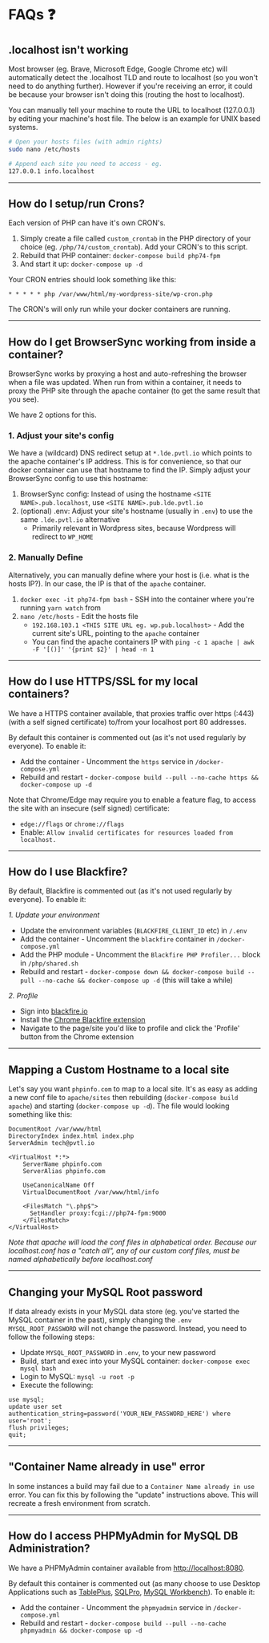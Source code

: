 # FAQs ❓

## <xyz>.localhost isn't working

Most browser (eg. Brave, Microsoft Edge, Google Chrome etc) will automatically detect the .localhost TLD and route to localhost (so you won't need to do anything further). However if you're receiving an error, it could be because your browser isn't doing this (routing the host to localhost).

You can manually tell your machine to route the URL to localhost (127.0.0.1) by editing your machine's host file. The below is an example for UNIX based systems.

```bash
# Open your hosts files (with admin rights)
sudo nano /etc/hosts

# Append each site you need to access - eg.
127.0.0.1 info.localhost
```

---

## How do I setup/run Crons?

Each version of PHP can have it's own CRON's.

1. Simply create a file called `custom_crontab` in the PHP directory of your choice (eg. `/php/74/custom_crontab`). Add your CRON's to this script.
1. Rebuild that PHP container: `docker-compose build php74-fpm`
1. And start it up: `docker-compose up -d`

Your CRON entries should look something like this:

```
* * * * * php /var/www/html/my-wordpress-site/wp-cron.php
```

The CRON's will only run while your docker containers are running.

---

## How do I get BrowserSync working from inside a container?

BrowserSync works by proxying a host and auto-refreshing the browser when a file was updated. When run from within a container, it needs to proxy the PHP site through the apache container (to get the same result that you see).

We have 2 options for this.

### 1. Adjust your site's config

We have a (wildcard) DNS redirect setup at `*.lde.pvtl.io` which points to the apache container's IP address. This is for convenience, so that our docker container can use that hostname to find the IP. Simply adjust your BrowserSync config to use this hostname:

1. BrowserSync config: Instead of using the hostname `<SITE NAME>.pub.localhost`, use `<SITE NAME>.pub.lde.pvtl.io`
1. (optional) .env: Adjust your site's hostname (usually in `.env`) to use the same `.lde.pvtl.io` alternative
    - Primarily relevant in Wordpress sites, because Wordpress will redirect to `WP_HOME`

### 2. Manually Define

Alternatively, you can manually define where your host is (i.e. what is the hosts IP?). In our case, the IP is that of the `apache` container.

1. `docker exec -it php74-fpm bash` - SSH into the container where you're running `yarn watch` from
1. `nano /etc/hosts` - Edit the hosts file
    - `192.168.103.1 <THIS SITE URL eg. wp.pub.localhost>` - Add the current site's URL, pointing to the `apache` container
    - You can find the apache containers IP with `ping -c 1 apache | awk -F '[()]' '{print $2}' | head -n 1`

---

## How do I use HTTPS/SSL for my local containers?

We have a HTTPS container available, that proxies traffic over https (:443) (with a self signed certificate) to/from your localhost port 80 addresses.

By default this container is commented out (as it's not used regularly by everyone). To enable it:

- Add the container - Uncomment the `https` service in `/docker-compose.yml`
- Rebuild and restart - `docker-compose build --pull --no-cache https && docker-compose up -d`

Note that Chrome/Edge may require you to enable a feature flag, to access the site with an insecure (self signed) certificate:

- `edge://flags` or `chrome://flags`
- Enable: `Allow invalid certificates for resources loaded from localhost.`

---

## How do I use Blackfire?

By default, Blackfire is commented out (as it's not used regularly by everyone). To enable it:

*1. Update your environment*

- Update the environment variables (`BLACKFIRE_CLIENT_ID` etc) in `/.env`
- Add the container - Uncomment the `blackfire` container in `/docker-compose.yml`
- Add the PHP module - Uncomment the `Blackfire PHP Profiler...` block in `/php/shared.sh`
- Rebuild and restart - `docker-compose down && docker-compose build --pull --no-cache && docker-compose up -d` (this will take a while)

*2. Profile*

- Sign into [blackfire.io](https://blackfire.io)
- Install the [Chrome Blackfire extension](https://chrome.google.com/webstore/detail/blackfire-profiler/miefikpgahefdbcgoiicnmpbeeomffld?utm_source=chrome-ntp-icon)
- Navigate to the page/site you'd like to profile and click the 'Profile' button from the Chrome extension

---

## Mapping a Custom Hostname to a local site

Let's say you want `phpinfo.com` to map to a local site. It's as easy as adding a new conf file to `apache/sites` then rebuilding (`docker-compose build apache`) and starting (`docker-compose up -d`). The file would looking something like this:

```
DocumentRoot /var/www/html
DirectoryIndex index.html index.php
ServerAdmin tech@pvtl.io

<VirtualHost *:*>
    ServerName phpinfo.com
    ServerAlias phpinfo.com

    UseCanonicalName Off
    VirtualDocumentRoot /var/www/html/info

    <FilesMatch "\.php$">
      SetHandler proxy:fcgi://php74-fpm:9000
    </FilesMatch>
</VirtualHost>
```

_Note that apache will load the conf files in alphabetical order. Because our localhost.conf has a "catch all", any of our custom conf files, must be named alphabetically before localhost.conf_

---

## Changing your MySQL Root password

If data already exists in your MySQL data store (eg. you've started the MySQL container in the past), simply changing the `.env` `MYSQL_ROOT_PASSWORD` will not change the password. Instead, you need to follow the following steps:

- Update `MYSQL_ROOT_PASSWORD` in `.env`, to your new password
- Build, start and exec into your MySQL container: `docker-compose exec mysql bash`
- Login to MySQL: `mysql -u root -p`
- Execute the following:

```mysql
use mysql;
update user set authentication_string=password('YOUR_NEW_PASSWORD_HERE') where user='root';
flush privileges;
quit;
```

---

## "Container Name already in use" error

In some instances a build may fail due to a `Container Name already in use` error. You can fix this by following the "update" instructions above. This will recreate a fresh environment from scratch.

---

## How do I access PHPMyAdmin for MySQL DB Administration?

We have a PHPMyAdmin container available from [http://localhost:8080](http://localhost:8080).

By default this container is commented out (as many choose to use Desktop Applications such as [TablePlus](https://www.tableplus.io/), [SQLPro](http://www.sequelpro.com/), [MySQL Workbench](https://mysqlworkbench.org/)). To enable it:

- Add the container - Uncomment the `phpmyadmin` service in `/docker-compose.yml`
- Rebuild and restart - `docker-compose build --pull --no-cache phpmyadmin && docker-compose up -d`
